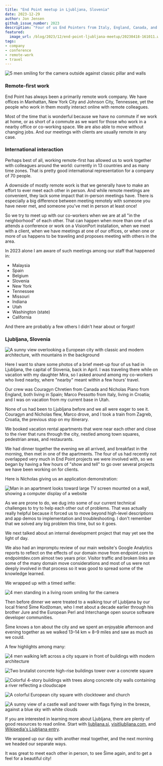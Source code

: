 ```yaml
---
title: "End Point meetup in Ljubljana, Slovenia"
date: 2023-12-29
author: Jon Jensen
github_issue_number: 2023
description: "Four of us End Pointers from Italy, England, Canada, and the United States gathered in Slovenia’s capital city to meet in person, discuss work, and enjoy the sights."
featured:
  image_url: /blog/2023/12/end-point-ljubljana-meetup/20230418-161011.webp
tags:
- company
- conference
- remote-work
- travel
---
```


![5 men smiling for the camera outside against classic pillar and walls](/blog/2023/12/end-point-ljubljana-meetup/20230418-161011.webp)

<!-- Photos by Jon Jensen except IMG_9314.webp which is by Nicholas Piano -->

### Remote-first work

End Point has always been a primarily remote work company. We have offices in Manhattan, New York City and Johnson City, Tennessee, yet the people who work in them mostly interact online with remote colleagues.

Most of the time that is wonderful because we have no commute if we work at home, or as short of a commute as we want for those who work in a nearby office or co-working space. We are also able to move without changing jobs. And our meetings with clients are usually remote in any case.

### International interaction

Perhaps best of all, working remote-first has allowed us to work together with colleagues around the world: currently in 13 countries and as many time zones. That is pretty good international representation for a company of 70 people.

A downside of mostly remote work is that we generally have to make an effort to ever meet each other in person. And while remote meetings are convenient, they lack some impact that in-person meetings have. There is especially a big difference between meeting remotely with someone you have never met, and someone you've met in person at least once!

So we try to meet up with our co-workers when we are at all "in the neighborhood" of each other. That can happen when more than one of us attends a conference or work on a VisionPort installation, when we meet with a client, when we have meetings at one of our offices, or when one or more of us happens to be traveling and proposes meeting with others in the area.

In 2023 alone I am aware of such meetings among our staff that happened in:

* Malaysia
* Spain
* Belgium
* Slovenia
* New York
* Tennessee
* Missouri
* Indiana
* Utah
* Washington (state)
* California

And there are probably a few others I didn't hear about or forgot!

### Ljubljana, Slovenia

![A sunny view overlooking a European city with classic and modern architecture, with mountains in the background](/blog/2023/12/end-point-ljubljana-meetup/20230419-143046.webp)

Here I want to share some photos of a brief meet-up four of us had in Ljubljana, the capital of Slovenia, back in April. I was traveling there while on vacation with my daughter Mira, so I asked around among my co-workers who lived nearby, where "nearby" meant within a few hours’ travel.

Our crew was Couragyn Chretien from Canada and Nicholas Piano from England, both living in Spain; Marco Pessotto from Italy, living in Croatia; and I was on vacation from my current base in Utah.

None of us had been to Ljubljana before and we all were eager to see it. Couragyn and Nicholas flew, Marco drove, and I took a train from Zagreb, Croatia, the previous stop on my itinerary.

We booked vacation rental apartments that were near each other and close to the river that runs through the city, nestled among town squares, pedestrian areas, and restaurants.

We had dinner together the evening we all arrived, and breakfast in the morning, then met in one of the apartments. The four of us had recently not overlapped very much in End Point projects we were involved with, so we began by having a few hours of "show and tell" to go over several projects we have been working on for clients.

Here is Nicholas giving us an application demonstration:

![Man in an apartment looks toward large TV screen mounted on a wall, showing a computer display of a website](/blog/2023/12/end-point-ljubljana-meetup/20230418-104650.webp)

As we are prone to do, we dug into some of our current technical challenges to try to help each other out of problems. That was actually really helpful because it forced us to move beyond high-level descriptions and app demos to implementation and troubleshooting. I don't remember that we solved any big problem this time, but so it goes.

We next talked about an internal development project that may yet see the light of day.

We also had an impromptu review of our main website's Google Analytics reports to reflect on the effects of our domain move from endpoint\.com to endpointdev\.com almost two years prior. Visitor traffic and broken links are some of the many domain move considerations and most of us were not deeply involved in that process so it was good to spread some of the knowledge learned.

We wrapped up with a timed selfie:

![4 men standing in a living room smiling for the camera](/blog/2023/12/end-point-ljubljana-meetup/IMG_9314.webp)

Then before dinner we were treated to a walking tour of Ljubljana by our local friend Šime Kodžoman, who I met about a decade earlier through his brother Jure and the European Perl and Interchange open source software developer communities.

Šime knows a ton about the city and we spent an enjoyable afternoon and evening together as we walked 13–14 km ≈ 8–9 miles and saw as much as we could.

A few highlights among many:

![4 men walking left across a city square in front of buildings with modern architecture](/blog/2023/12/end-point-ljubljana-meetup/20230418-162739.webp)

![Two brutalist concrete high-rise buildings tower over a concrete square](/blog/2023/12/end-point-ljubljana-meetup/20230418-143618.webp)

![Colorful 4-story buildings with trees along concrete city walls containing a river reflecting a cloudscape](/blog/2023/12/end-point-ljubljana-meetup/20230418-145303.webp)

![A colorful European city square with clocktower and church](/blog/2023/12/end-point-ljubljana-meetup/20230418-145712.webp)

![A sunny view of a castle wall and tower with flags flying in the breeze, against a blue sky with white clouds](/blog/2023/12/end-point-ljubljana-meetup/20230419-142136.webp)

If you are interested in learning more about Ljubljana, there are plenty of good resources to read online. Start with [ljubljana.si](https://www.ljubljana.si/en/), [visitljubljana.com](https://www.visitljubljana.com/en/visitors), and [Wikipedia's Ljubljana entry](https://en.wikipedia.org/wiki/Ljubljana).

We wrapped up our day with another meal together, and the next morning we headed our separate ways.

It was great to meet each other in person, to see Šime again, and to get a feel for a beautiful city!
